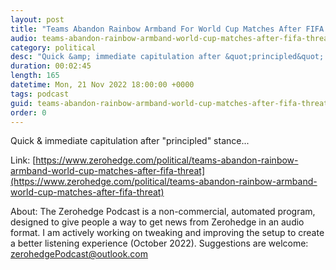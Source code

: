 ```yaml
---
layout: post
title: "Teams Abandon Rainbow Armband For World Cup Matches After FIFA Threat"
audio: teams-abandon-rainbow-armband-world-cup-matches-after-fifa-threat-0
category: political
desc: "Quick &amp; immediate capitulation after &quot;principled&quot; stance..."
duration: 00:02:45
length: 165
datetime: Mon, 21 Nov 2022 18:00:00 +0000
tags: podcast
guid: teams-abandon-rainbow-armband-world-cup-matches-after-fifa-threat-0
order: 0
---
```

Quick &amp; immediate capitulation after &quot;principled&quot; stance...

Link: [https://www.zerohedge.com/political/teams-abandon-rainbow-armband-world-cup-matches-after-fifa-threat](https://www.zerohedge.com/political/teams-abandon-rainbow-armband-world-cup-matches-after-fifa-threat)

About: The Zerohedge Podcast is a non-commercial, automated program, designed to give people a way to get news from Zerohedge in an audio format.  I am actively working on tweaking and improving the setup to create a better listening experience (October 2022).  Suggestions are welcome: [zerohedgePodcast@outlook.com](mailto:zerohedgePodcast@outlook.com)